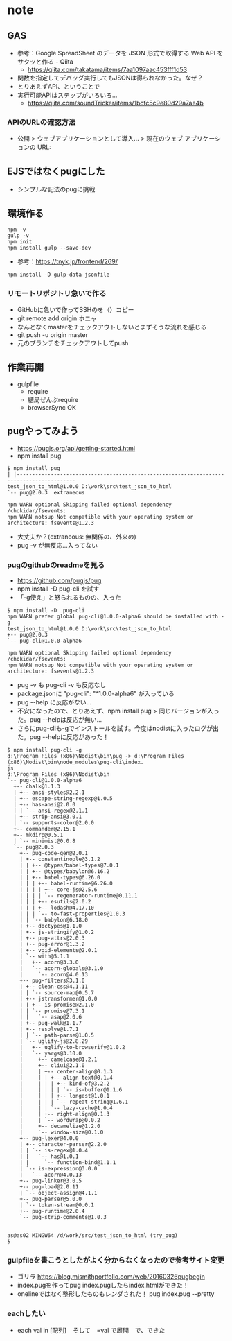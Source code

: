 # note

## GAS
- 参考：Google SpreadSheet のデータを JSON 形式で取得する Web API をサクッと作る - Qiita 
  - https://qiita.com/takatama/items/7aa1097aac453fff1d53
- 関数を指定してデバッグ実行してもJSONは得られなかった。なぜ？
- とりあえずAPI、ということで
- 実行可能APIはステップがいろいろ…
  - https://qiita.com/soundTricker/items/1bcfc5c9e80d29a7ae4b

### APIのURLの確認方法
  - 公開 > ウェブアプリケーションとして導入... > 現在のウェブ アプリケーションの URL:

## EJSではなくpugにした 
- シンプルな記法のpugに挑戦

## 環境作る
```
npm -v
gulp -v
npm init
npm install gulp --save-dev
```
- 参考：https://tnyk.jp/frontend/269/
```
npm install -D gulp-data jsonfile
```
### リモートリポジトリ急いで作る
- GitHubに急いで作ってSSHのを（）コピー
- git remote add origin ホニャ
- なんとなくmasterをチェックアウトしないとまずそうな流れを感じる
- git push -u origin master
- 元のブランチをチェックアウトしてpush

## 作業再開
- gulpfile
  - require
  - 結局ぜんぶrequire
  - browserSync OK

## pugやってみよう
- https://pugjs.org/api/getting-started.html
- npm install pug
```
$ npm install pug
| |-----------------------------------------------------------------------------------------
test_json_to_html@1.0.0 D:\work\src\test_json_to_html
`-- pug@2.0.3  extraneous

npm WARN optional Skipping failed optional dependency /chokidar/fsevents:
npm WARN notsup Not compatible with your operating system or architecture: fsevents@1.2.3
```
- 大丈夫か？(extraneous: 無関係の、外来の)
- pug -v が無反応...入ってない

### pugのgithubのreadmeを見る
- https://github.com/pugjs/pug
- npm install -D pug-cli を試す
- 「-g使え」と怒られるものの、入った
```
$ npm install -D  pug-cli
npm WARN prefer global pug-cli@1.0.0-alpha6 should be installed with -g
test_json_to_html@1.0.0 D:\work\src\test_json_to_html
+-- pug@2.0.3
`-- pug-cli@1.0.0-alpha6

npm WARN optional Skipping failed optional dependency /chokidar/fsevents:
npm WARN notsup Not compatible with your operating system or architecture: fsevents@1.2.3
```
- pug -v も pug-cli -v も反応なし
- package.jsonに "pug-cli": "^1.0.0-alpha6" が入っている
- pug --help に反応がない…
- 不安になったので、とりあえず、npm install pug > 同じバージョンが入った。pug --helpは反応が無い...
- さらにpug-cliも-gでインストールを試す。今度はnodistに入ったログが出た。pug --helpに反応があった！
```
$ npm install pug-cli -g
d:\Program Files (x86)\Nodist\bin\pug -> d:\Program Files (x86)\Nodist\bin\node_modules\pug-cli\index.
js
d:\Program Files (x86)\Nodist\bin
`-- pug-cli@1.0.0-alpha6
  +-- chalk@1.1.3
  | +-- ansi-styles@2.2.1
  | +-- escape-string-regexp@1.0.5
  | +-- has-ansi@2.0.0
  | | `-- ansi-regex@2.1.1
  | +-- strip-ansi@3.0.1
  | `-- supports-color@2.0.0
  +-- commander@2.15.1
  +-- mkdirp@0.5.1
  | `-- minimist@0.0.8
  `-- pug@2.0.3
    +-- pug-code-gen@2.0.1
    | +-- constantinople@3.1.2
    | | +-- @types/babel-types@7.0.1
    | | +-- @types/babylon@6.16.2
    | | +-- babel-types@6.26.0
    | | | +-- babel-runtime@6.26.0
    | | | | +-- core-js@2.5.6
    | | | | `-- regenerator-runtime@0.11.1
    | | | +-- esutils@2.0.2
    | | | +-- lodash@4.17.10
    | | | `-- to-fast-properties@1.0.3
    | | `-- babylon@6.18.0
    | +-- doctypes@1.1.0
    | +-- js-stringify@1.0.2
    | +-- pug-attrs@2.0.3
    | +-- pug-error@1.3.2
    | +-- void-elements@2.0.1
    | `-- with@5.1.1
    |   +-- acorn@3.3.0
    |   `-- acorn-globals@3.1.0
    |     `-- acorn@4.0.13
    +-- pug-filters@3.1.0
    | +-- clean-css@4.1.11
    | | `-- source-map@0.5.7
    | +-- jstransformer@1.0.0
    | | +-- is-promise@2.1.0
    | | `-- promise@7.3.1
    | |   `-- asap@2.0.6
    | +-- pug-walk@1.1.7
    | +-- resolve@1.7.1
    | | `-- path-parse@1.0.5
    | `-- uglify-js@2.8.29
    |   +-- uglify-to-browserify@1.0.2
    |   `-- yargs@3.10.0
    |     +-- camelcase@1.2.1
    |     +-- cliui@2.1.0
    |     | +-- center-align@0.1.3
    |     | | +-- align-text@0.1.4
    |     | | | +-- kind-of@3.2.2
    |     | | | | `-- is-buffer@1.1.6
    |     | | | +-- longest@1.0.1
    |     | | | `-- repeat-string@1.6.1
    |     | | `-- lazy-cache@1.0.4
    |     | +-- right-align@0.1.3
    |     | `-- wordwrap@0.0.2
    |     +-- decamelize@1.2.0
    |     `-- window-size@0.1.0
    +-- pug-lexer@4.0.0
    | +-- character-parser@2.2.0
    | | `-- is-regex@1.0.4
    | |   `-- has@1.0.1
    | |     `-- function-bind@1.1.1
    | `-- is-expression@3.0.0
    |   `-- acorn@4.0.13
    +-- pug-linker@3.0.5
    +-- pug-load@2.0.11
    | `-- object-assign@4.1.1
    +-- pug-parser@5.0.0
    | `-- token-stream@0.0.1
    +-- pug-runtime@2.0.4
    `-- pug-strip-comments@1.0.3


as@as02 MINGW64 /d/work/src/test_json_to_html (try_pug)
$
```
### gulpfileを書こうとしたがよく分からなくなったので参考サイト変更
- ゴリラ https://blog.mismithportfolio.com/web/20160326pugbegin
- index.pugを作ってpug index.pugしたらindex.htmlができた！
- onelineではなく整形したものもレンダされた！ pug index.pug --pretty

### eachしたい
- each val in [配列]　そして　=val で展開　で、できた
